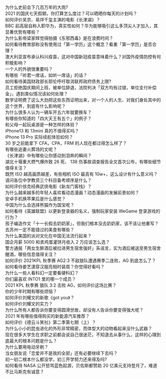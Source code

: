 为什么史前会下几百万年的大雨?  
2021 的国庆七天假期，你打算怎么度过？可以晒晒你每天的计划吗？  
如何评价吴京、易烊千玺主演的电影《长津湖》？  
BBC 前高层自称入职华为，真实性如何？华为能够吸引这么多顶尖人才加入，其显著优势有哪些？  
为什么影帝梁家辉觉得拍摄《东邪西毒》是在浪费时间？  
如何看待教育部称没有使用过「第一学历」这个概念？看重「第一学历」是否合理？  
澳大利亚宣布承认科兴疫苗，这对中国新冠疫苗意味着什么？对国外疫情防控有何积极影响？  
一个人的外貌很重要吗？  
有哪些「听君一席话，如听一席话」的话？  
如何看待美国财政部长耶伦呼吁取消联邦政府债务上限?  
员工拒绝国庆期间上班，被单位辞退，法院判决「双方均有过错，单位支付补偿金」，遇到类似情况该如何处理？  
数学证明费了这么大劲把这些东西证明出来，对一个人的人生、对我们身处其中的这个世界，到底有什么影响呢？  
为什么很多人认为一辆车开五六年就要换车？  
有哪些你知道的「四大天王有五个」的例子？  
和父母一起玩桌游是一种怎样的体验？  
iPhone13 和 13mini 真的不值得买吗？  
iPhone 13 Pro 实际续航体验如何？  
30 岁之前能拿下 CFA，CPA，FRM 的人现在都过得怎么样了？  
有哪些追妻火葬场的文呢？  
《长津湖》中有哪些让你感动到泪奔的瞬间？  
湖北十堰重大燃气爆炸致 26 死、 138 伤事故调查报告全文首次公布，有哪些细节值得关注？  
既然 ISO 越高画质越差，有些相机 ISO 最高有 10w+，这么设计有什么意义吗？  
请问各位中学教资三个科目备考顺序是什么？  
如何评价徐克经典武侠电影《新龙门客栈》？  
为什么越来越多的年轻人喜欢看动态漫画？动态漫画的发展前景如何？  
安卓手机换苹果后是什么感觉？  
中国为什么会选择熊猫作为国宝呢？  
如何看待《英雄联盟》以更新登录器的名义，强制玩家安装 WeGame 登录游戏的行为？  
孩子编造作文「十一长假去奶奶家」，但我们根本没去奶奶家，该不该让他重写？  
去苏州一定不能错过的美食有哪些？  
为什么美国的派对文化在中国无法流行起来？  
国企月薪  5000 和卖鸡蛋灌饼月收入 2 万应该怎么选？  
警方通报「两女生醉酒后被拉进男生宿舍强奸」系谣言，实为酒后被送至男生宿舍醒酒，哪些信息值得关注？  
如何评价 2021KPL 秋季赛 AG2:3 不敌狼队遭遇赛季二连败，AG 到底怎么了？  
如何看待娄艺潇穿汉服亮相时装周？你觉得好看吗？  
为什么一些人看科幻一定要看硬科幻？  
你们最喜欢 INTO1 里的哪一个成员？  
2021 KPL 秋季赛 狼队 3:2 击败 AG，如何评价这场比赛？  
你的少年时期有哪些烦恼？  
如何评价刘耀文的新歌《got you》？  
如何评价刘耀文的实力？  
为什么所有人都告诉你要变得圆滑世故，却没有人告诉你要变得强大呢？  
2021 年有哪些值得购买的新能源汽车推荐？  
如何评价《德云斗笑社》第二季第七期（上）？  
为什么小小的昆虫进化的外形非常精密，而体型大的动物看起来没什么武器？  
现在很多大学生在求职之前都会说自己很迷茫，不知道去从事什么，这样的心理到底最大的根本问题是什么？  
为什么要用电动牙刷？  
当女朋友说「恋爱并不是我的全部」还有必要继续下去吗？  
初一初二根本什么都没学，初三开学努力还来得及吗?  
如何看待 NASA 公开怒骂蓝色起源，贝佐斯都赞助 20 亿美元支持登月了，难道不比马斯克有诚意？  
